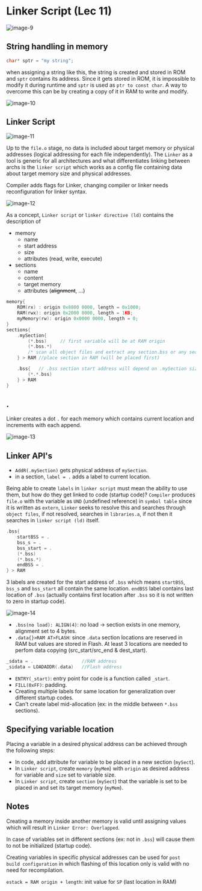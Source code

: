 # Linker Script (Lec 11)

![image-9](https://github.com/yasminEzF/Notes/assets/109252157/22d94a50-9c1d-4ce8-a49c-6448c7366f50)

## String handling in memory

```c
char* sptr = "my string";
```

when assigning a string like this, the string is created and stored in ROM and `sptr` contains its address. Since it gets stored in ROM, it is impossible to modify it during runtime and `sptr` is used as `ptr to const char`. A way to overcome this can be by creating a copy of it in RAM to write and modify.

![image-10](https://github.com/yasminEzF/Notes/assets/109252157/6b88b782-7c1a-4cf2-b5c3-ee09a9ab4192)

## Linker Script

![image-11](https://github.com/yasminEzF/Notes/assets/109252157/0b2dce4b-e1d5-4d14-a30f-f23146ed7cfa)

Up to the `file.o` stage, no data is included about target memory or physical addresses (logical addressing for each file independently). The `Linker` as a tool is generic for all architectures and what differentiates linking between archs is the `linker script` which works as a config file containing data about target memory size and physical addresses.

Compiler adds flags for Linker, changing compiler or linker needs reconfiguration for linker syntax.

![image-12](https://github.com/yasminEzF/Notes/assets/109252157/449fc84f-9745-4620-a490-3a304db4db83)

As a concept, `Linker script` or `linker directive (ld)` contains the description of

- memory
  - name
  - start address
  - size
  - attributes (read, write, execute)
- sections
  - name
  - content
  - target memory
  - attributes (~~alignment~~, ...)

```c
memory{
    ROM(rx) : origin 0x0800 0000, length = 0x1000;
    RAM(rwx): origin 0x2000 0000, length = 1KB;
    myMemory(rw): origin 0x0000 0000, length = 0;
}
sections{
    .mySection{     
        (*.bss)     // first variable will be at RAM origin 
        (*.bss.*)      
        /* scan all object files and extract any section.bss or any section.bss.smth and add here */
    } > RAM //place section in RAM (will be placed first)

    .bss{   // .bss section start address will depend on .mySection size
        (*.*.bss)
    } > RAM
}
```

## **.**

Linker creates a dot `.` for each memory which contains current location and increments with each append.

![image-13](https://github.com/yasminEzF/Notes/assets/109252157/26df54fe-9602-4164-8844-ac0ed043329a)

## Linker API's

- `AddR(.mySection)` gets physical address of `mySection`.
- in a section, `label = .` adds a label to current location.

Being able to create `labels` in `linker script` must mean the ability to use them, but how do they get linked to code (startup code)? `Compiler` produces `file.o` with the variable as `UND` (undefined reference) in `symbol table` since it is written as `extern`, `Linker` seeks to resolve this and searches through `object files`, if not resolved, searches in `libraries.a`, if not then it searches in `linker script (ld)` itself.

```c
.bss{   
    startBSS = .
    bss_s = .
    bss_start = .  
    (*.bss)      
    (*.bss.*)  
    endBSS = .
} > RAM 
```

3 labels are created for the start address of `.bss` which means `startBSS`, `bss_s` and `bss_start` all contain the same location. `endBSS` label contains last location of `.bss` (actually contains first location after `.bss` so it is not written to zero in startup code).

![image-14](https://github.com/yasminEzF/Notes/assets/109252157/bacf93d9-5850-4e5c-9a81-3a5c94c62e0f)

- `.bss(no load): ALIGN(4)`: no load -> section exists in one memory, alignment set to 4 bytes.
- `.data{}>RAM AT>FLASH`: since `.data` section locations are reserved in RAM but values are stored in Flash. At least 3 locations are needed to perfom data copying (src_start/src_end & dest_start).

```c
_sdata = .                  //RAM address
_sidata = LOADADDR(.data)   //Flash address
```

- `ENTRY(_start)`: entry point for code is a function called `_start`.
- `FILL(0xFF)`: padding.
- Creating multiple labels for same location for generalization over different startup codes.
- Can't create label mid-allocation (ex: in the middle between `*.bss` sections).

## Specifying variable location

Placing a variable in a desired physical address can be achieved through the following steps:

- In code, add attribute for variable to be placed in a new section (`mySect`).
- In `Linker script`, create `memory` (`myMem`) with `origin` as desired address for variable and `size` set to variable size.
- In `Linker script`, create `section` (`mySect`) that the variable is set to be placed in and set its target memory (`myMem`).

## Notes

Creating a memory inside another memory is valid until assigning values which will result in `Linker Error: Overlapped`.

In case of variables set in different sections (ex: not in `.bss`) will cause them to not be initialized (startup code).

Creating variables in specific physical addresses can be used for `post build configuration` in which flashing of this location only is valid with no need for recompilation.

`estack = RAM origin + length`: init value for `SP` (last location in RAM)
